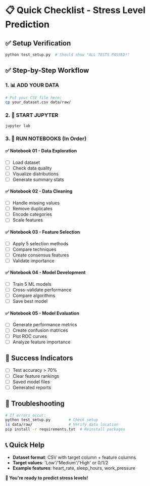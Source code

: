 # 📋 Quick Checklist - Stress Level Prediction

## ✅ Setup Verification
```bash
python test_setup.py  # Should show "ALL TESTS PASSED!"
```

## ✅ Step-by-Step Workflow

### 1. 📊 **ADD YOUR DATA**
```bash
# Put your CSV file here:
cp your_dataset.csv data/raw/
```

### 2. 🚀 **START JUPYTER**
```bash
jupyter lab
```

### 3. 📓 **RUN NOTEBOOKS (In Order)**

#### ✅ Notebook 01 - Data Exploration
- [ ] Load dataset
- [ ] Check data quality  
- [ ] Visualize distributions
- [ ] Generate summary stats

#### ✅ Notebook 02 - Data Cleaning  
- [ ] Handle missing values
- [ ] Remove duplicates
- [ ] Encode categories
- [ ] Scale features

#### ✅ Notebook 03 - Feature Selection
- [ ] Apply 5 selection methods
- [ ] Compare techniques
- [ ] Create consensus features
- [ ] Validate importance

#### ✅ Notebook 04 - Model Development
- [ ] Train 5 ML models
- [ ] Cross-validate performance  
- [ ] Compare algorithms
- [ ] Save best model

#### ✅ Notebook 05 - Model Evaluation
- [ ] Generate performance metrics
- [ ] Create confusion matrices
- [ ] Plot ROC curves
- [ ] Analyze feature importance

## 🎯 **Success Indicators**
- [ ] Test accuracy > 70%
- [ ] Clear feature rankings
- [ ] Saved model files
- [ ] Generated reports

## 🚨 **Troubleshooting**
```bash
# If errors occur:
python test_setup.py        # Check setup
ls data/raw/                # Verify data location  
pip install -r requirements.txt  # Reinstall packages
```

## 📞 **Quick Help**
- **Dataset format**: CSV with target column + feature columns
- **Target values**: 'Low'/'Medium'/'High' or 0/1/2
- **Example features**: heart_rate, sleep_hours, work_pressure

**🎉 You're ready to predict stress levels!**
